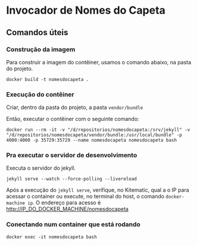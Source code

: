 # Invocador de Nomes do Capeta

## Comandos úteis

### Construção da imagem

Para construir a imagem do contêiner, usamos o comando abaixo, na pasta do projeto.

```shell
docker build -t nomesdocapeta .
```

### Execução do contêiner

Criar, dentro da pasta do projeto, a pasta `vendor/bundle`

Então, executar o contêiner com o seguinte comando:

```shell
docker run --rm -it -v "/d/repositorios/nomesdocapeta:/srv/jekyll" -v "/d/repositorios/nomesdocapeta/vendor/bundle:/usr/local/bundle" -p 4000:4000 -p 35729:35729 --name nomesdocapeta nomesdocapeta bash
```

### Pra executar o servidor de desenvolvimento

Executa o servidor do jekyll.

```shell
jekyll serve --watch --force-polling --livereload
```

Após a execução do `jekyll serve`, verifique, no Kitematic, qual a o IP para acessar o container ou execute, no terminal do host, o comando `docker-machine ip`. O endereço para acesso é [http://IP_DO_DOCKER_MACHINE/nomesdocapeta]([http://IP_DO_DOCKER_MACHINE/nomesdocapeta])

### Conectando num container que está rodando

```shell
docker exec -it nomesdocapeta bash
```
